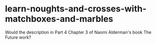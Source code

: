 # learn-noughts-and-crosses-with-matchboxes-and-marbles
Would the description in Part 4 Chapter 3 of Naomi Alderman's book The Future work?
